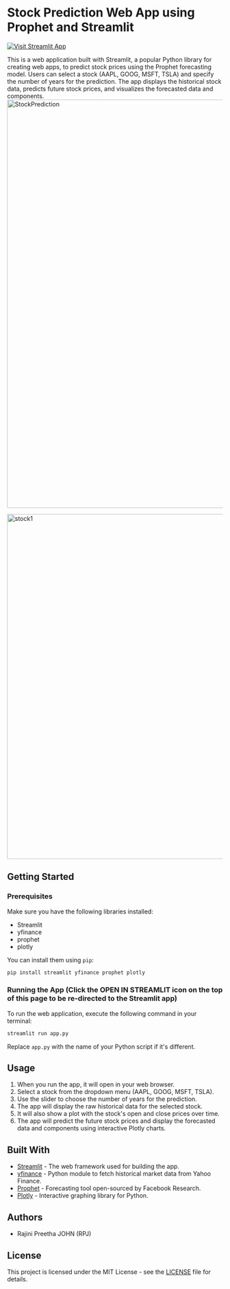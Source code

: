 # Stock Prediction Web App using Prophet and Streamlit

[![Visit Streamlit App](https://static.streamlit.io/badges/streamlit_badge_black_white.svg)](https://stock-prediction-app-2023.streamlit.app/)

This is a web application built with Streamlit, a popular Python library for creating web apps, to predict stock prices using the Prophet forecasting model. Users can select a stock (AAPL, GOOG, MSFT, TSLA) and specify the number of years for the prediction. The app displays the historical stock data, predicts future stock prices, and visualizes the forecasted data and components.
<img width="952" alt="StockPrediction" src="https://github.com/rajinipreethajohn/Stock-Prediction-App/assets/72058664/e1ed8a4f-5ecc-4330-8a7c-5ddd91bfb73f">

<img width="804" alt="stock1" src="https://github.com/rajinipreethajohn/Stock-Prediction-App/assets/72058664/98625ab0-93d4-402d-ae8b-515aa611d2a7">


## Getting Started

### Prerequisites

Make sure you have the following libraries installed:

- Streamlit
- yfinance
- prophet
- plotly

You can install them using `pip`:

```bash
pip install streamlit yfinance prophet plotly
```

### Running the App (Click the OPEN IN STREAMLIT icon on the top of this page to be re-directed to the Streamlit app)

To run the web application, execute the following command in your terminal:

```bash
streamlit run app.py
```

Replace `app.py` with the name of your Python script if it's different.

## Usage

1. When you run the app, it will open in your web browser.
2. Select a stock from the dropdown menu (AAPL, GOOG, MSFT, TSLA).
3. Use the slider to choose the number of years for the prediction.
4. The app will display the raw historical data for the selected stock.
5. It will also show a plot with the stock's open and close prices over time.
6. The app will predict the future stock prices and display the forecasted data and components using interactive Plotly charts.

## Built With

- [Streamlit](https://streamlit.io/) - The web framework used for building the app.
- [yfinance](https://pypi.org/project/yfinance/) - Python module to fetch historical market data from Yahoo Finance.
- [Prophet](https://facebook.github.io/prophet/) - Forecasting tool open-sourced by Facebook Research.
- [Plotly](https://plotly.com/python/) - Interactive graphing library for Python.

## Authors

- Rajini Preetha JOHN (RPJ)

## License

This project is licensed under the MIT License - see the [LICENSE](LICENSE) file for details.


